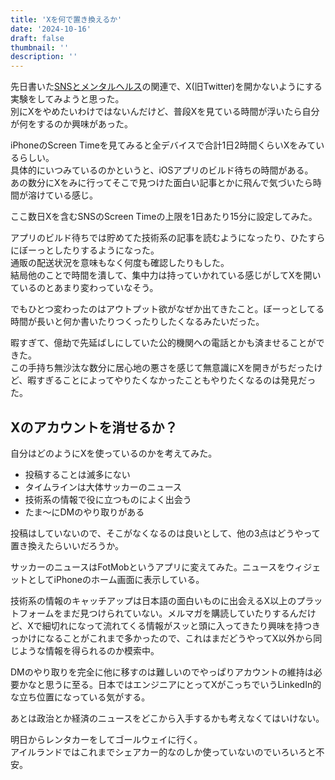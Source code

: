 ```yaml
---
title: 'Xを何で置き換えるか'
date: '2024-10-16'
draft: false
thumbnail: ''
description: ''
---
```


先日書いた[SNSとメンタルヘルス](http://localhost:3000/posts/20241013-sns-and-mental-health)の関連で、X(旧Twitter)を開かないようにする実験をしてみようと思った。  
別にXをやめたいわけではないんだけど、普段Xを見ている時間が浮いたら自分が何をするのか興味があった。  

iPhoneのScreen Timeを見てみると全デバイスで合計1日2時間くらいXをみているらしい。  
具体的にいつみているのかというと、iOSアプリのビルド待ちの時間がある。  
あの数分にXをみに行ってそこで見つけた面白い記事とかに飛んで気づいたら時間が溶けている感じ。  

ここ数日Xを含むSNSのScreen Timeの上限を1日あたり15分に設定してみた。  

アプリのビルド待ちでは貯めてた技術系の記事を読むようになったり、ひたすらにぼーっとしたりするようになった。  
通販の配送状況を意味もなく何度も確認したりもした。  
結局他のことで時間を潰して、集中力は持っていかれている感じがしてXを開いているのとあまり変わっていなそう。  

でもひとつ変わったのはアウトプット欲がなぜか出てきたこと。ぼーっとしてる時間が長いと何か書いたりつくったりしたくなるみたいだった。  

暇すぎて、億劫で先延ばしにしていた公的機関への電話とかも済ませることができた。  
この手持ち無沙汰な数分に居心地の悪さを感じて無意識にXを開きがちだったけど、暇すぎることによってやりたくなかったこともやりたくなるのは発見だった。  


## Xのアカウントを消せるか？

自分はどのようにXを使っているのかを考えてみた。

- 投稿することは滅多にない  
- タイムラインは大体サッカーのニュース　　
- 技術系の情報で役に立つものによく出会う  
- たま〜にDMのやり取りがある

投稿はしていないので、そこがなくなるのは良いとして、他の3点はどうやって置き換えたらいいだろうか。

サッカーのニュースはFotMobというアプリに変えてみた。ニュースをウィジェットとしてiPhoneのホーム画面に表示している。  

技術系の情報のキャッチアップは日本語の面白いものに出会えるX以上のプラットフォームをまだ見つけられていない。メルマガを購読していたりするんだけど、Xで細切れになって流れてくる情報がスッと頭に入ってきたり興味を持つきっかけになることがこれまで多かったので、これはまだどうやってX以外から同じような情報を得られるのか模索中。  

DMのやり取りを完全に他に移すのは難しいのでやっぱりアカウントの維持は必要かなと思うに至る。日本ではエンジニアにとってXがこっちでいうLinkedIn的な立ち位置になっている気がする。  

あとは政治とか経済のニュースをどこから入手するかも考えなくてはいけない。  

明日からレンタカーをしてゴールウェイに行く。  
アイルランドではこれまでシェアカー的なのしか使っていないのでいろいろと不安。
